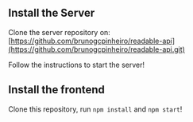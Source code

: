 ## Install the Server

Clone the server repository on: [https://github.com/brunogcpinheiro/readable-api](https://github.com/brunogcpinheiro/readable-api.git)

Follow the instructions to start the server!

## Install the frontend

Clone this repository, run `npm install` and `npm start`!